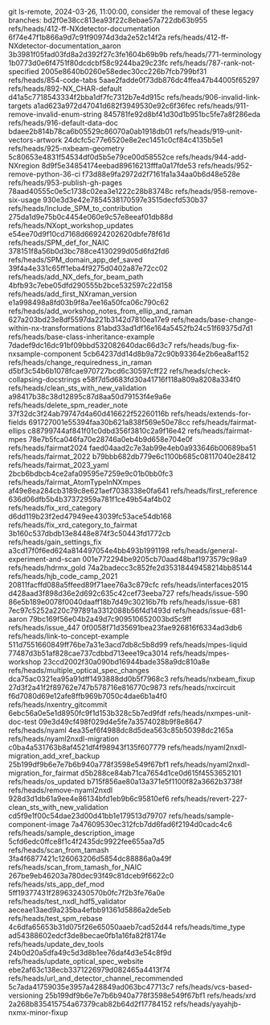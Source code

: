 git ls-remote, 2024-03-26, 11:00:00, consider the removal of these legacy branches:
bd2f0e38cc813ea93f22c8ebae57a722db63b955	refs/heads/412-ff-NXdetector-documentation
6f74e47f1b866a9d7c91f90974d3da2e52c14f2a	refs/heads/412-ff-NXdetector-documentation_aaron
3b3981f05fad03fd8a2d392f27c3fe1604b69b9b	refs/heads/771-terminology
1b0773d0e6f4751f80dcdcbf58c9244ba29c23fc	refs/heads/787-rank-not-specified
2005e8640b0260e58edec30cc226b7fcb799bf31	refs/heads/854-code-tabs
5aae2fadde0f73db876dc4ffea47b44005f65297	refs/heads/892-NX_CHAR-default
d41a5c7718543334f2bba1df7fc7312b7e4d915c	refs/heads/906-invalid-link-targets
a1ad623a972d47041d682f3949530e92c6f36fec	refs/heads/911-remove-invalid-enum-string
845781fe92d8bf41d30d1b951bc5fe7a8f286eda	refs/heads/916-default-data-doc
bdaee2b814b78ca6b05529c86070a0ab1918db01	refs/heads/919-unit-vectors-artwork
24dcfc5c77e6520e8e2ec1451c0cf84c4135b5e1	refs/heads/925-nxbeam-geometry
5c80653e4831f54534df0d5b5e79ce00d58552ce	refs/heads/944-add-NXregion
8d9f5e34854174eebad89616213fffa0a17fde53	refs/heads/952-remove-python-36-ci
f73d88e9fa2972d2f7161fa1a34aa0b6d48e528e	refs/heads/953-publish-gh-pages
78aad40555c0e5c1738c02ea3e1222c28b83748c	refs/heads/958-remove-six-usage
930e3d3e42e7854538170597e3515decfd530b37	refs/heads/Include_SPM_to_contribution
275da1d9e75b0c4454e060e9c57e8eeaf01db88d	refs/heads/NXopt_workshop_updates
e54ee70d9f10cd7168d66924202620dbfe78f61d	refs/heads/SPM_def_for_NAIC
378151f8a56b0d3bc788ce4130299d05d6fd2fd6	refs/heads/SPM_domain_app_def_saved
39f4a4e331c65ff1eba4f9275d0402a87e72cc02	refs/heads/add_NX_defs_for_beam_path
4bfb93c7ebe05dfd290555b2bce532597c22d158	refs/heads/add_first_NXraman_version
e1a998498a8fd03b9f8a7ee16a50fca06c790c62	refs/heads/add_workshop_notes_from_ellip_and_raman
627a203bd23e8df5597da221b3142d7810ea17e9	refs/heads/base-change-within-nx-transformations
81abd33ad1df16e164a5452fb24c51f69375d7d1	refs/heads/base-class-inheritance-example
7dadef9dc16dc91bf09bbd532082640dac66d3c7	refs/heads/bug-fix-nxsample-component
5cb64237dd14d8b9a72c90b93364e2b6ea8af152	refs/heads/change_requiredness_in_raman
d5bf3c54b6b1078fcae970727bcd6c30597cff22	refs/heads/check-collapsing-docstrings
e58f7d5d683fd30a41716f118a809a8208a334f0	refs/heads/clean_sts_with_new_validation
a98417b38c38d12895c87d8aa50d79153f4e9a6e	refs/heads/delete_spm_reader_note
37f32dc3f24ab79747d4a60d416622f52260116b	refs/heads/extends-for-fields
691727001e55394faa30b621a838f569e50e78cc	refs/heads/fairmat-ellips
c88799744af841f01c0dbd356f3810c2a9f16e42	refs/heads/fairmat-mpes
78e7b5fca046fa70e28746a0eb4b9d658e704e0f	refs/heads/fairmat2024
faed04aad2c7e3ab99e4eb0a933646b00689ba51	refs/heads/fairmat_2022
b79bbb682db779e6c1100b685c08117040e28412	refs/heads/fairmat_2023_yaml
2bcb6bdbcb4ce2afa09595e7259e9c01b0bb0fc3	refs/heads/fairmat_AtomTypeInNXmpes
af49e8ea284cb3189c8e621aef7038338e0fa641	refs/heads/first_reference
636d06dfb5b4b37372959a781f1ce49b54af4b02	refs/heads/fix_xrd_category
d6dd119b23f2ed47949ee43039fc53ace54db168	refs/heads/fix_xrd_category_to_fairmat
3b160c537dbdb13e8448e874f3c50443fd1772cb	refs/heads/gain_settings_fix
a3cd17f0f6ed624a814497054e4bb493b1991198	refs/heads/general-experiment-and-scan
001e772294be9205cb70aad48baf1973579c98a9	refs/heads/hdrmx_gold
74a2badecc3c852fe2d35318449458214bb85144	refs/heads/hjb_code_camp_2021
20811facffd088a5ffeed89f71aee76a3c879cfc	refs/heads/interfaces2015
d428aad3f898d36e2d692c635c42cef73eeba727	refs/heads/issue-590
86e5b189e0078f0040daaff18b7d49c30216b7fb	refs/heads/issue-681
7ec97c5252a220c797891a3312088b56f4d1493d	refs/heads/issue-681-aaron
79bc169f56e04b2a49d7c909510652003bd5c9ff	refs/heads/issue_447
0f0058f71d35691bea23fae926816f6334ad3db6	refs/heads/link-to-concept-example
511d7551660849ff76be7a31e3acd7db8c5b8d99	refs/heads/mpes-liquid
77487d3b51af828cae737cdbbd713eee19ca3014	refs/heads/mpes-workshop
23ccd2002f30a090bd16944bade358a9dc810a8e	refs/heads/multiple_optical_spec_changes
dca75ac0321ea95a91dff1493888dd0b5f7968c3	refs/heads/nxbeam_fixup
27d3f2a41f2f89762e747b578716e816770c9873	refs/heads/nxcircuit
f6d7080d69e12afe8ffb969b7050c4dae6b1a4f0	refs/heads/nxentry_gitcommit
6ebc56a0e5e1d8950fc9f1d153b328c5b7ed9fdf	refs/heads/nxmpes-unit-doc-test
09e3d49cf498f029d4e5fe7a3574028b9f8e8647	refs/heads/nyaml
4ea35ef6f4988dc8d5dea563c85b50398dc2165a	refs/heads/nyaml2nxdl-migration
c0ba4a531763b8af4521df4f98943f135f607779	refs/heads/nyaml2nxdl-migration_add_xref_backup
25b199df9b6e7e7b6b940a778f3598e549f67bf1	refs/heads/nyaml2nxdl-migration_for_fairmat
d5b288ce84ab71ca7654d1ce0d615f4553652101	refs/heads/os_updated
b715f856ae80a13a371e5f1100f82a3662b3738f	refs/heads/remove-nyaml2nxdl
928d3d1db61a9ee4e86134bfd1eb9b6c95810ef6	refs/heads/revert-227-clean_sts_with_new_validation
cd5f9e1f00c54dae23d00d41bb1e179513d79707	refs/heads/sample-component-image
7a47609530ec312fcb7dd6fad6f2194d0cadc4c6	refs/heads/sample_description_image
5cfd6edc0ffce8f1c4f2435dc9922fee655aa7d5	refs/heads/scan_from_tamash
3fa4f6877421c126063206d5854dc88886a0a49f	refs/heads/scan_from_tamash_for_NAIC
267be9eb46203a780dec93f49c81dceb9f6622c0	refs/heads/sts_app_def_mod
5ff19377431f289632430570b0fc7f2b3fe76a0e	refs/heads/test_nxdl_hdf5_validator
aeceae13aed9a235ba4efbb91361d5886a2de5eb	refs/heads/test_spm_rebase
4c6dfa65653b31d075f26e65050aaeb7cad52d44	refs/heads/time_type
ad54388602edcf3de8becae0fb1a16fa82f8174e	refs/heads/update_dev_tools
24b0d20a5dfa49c5d3d8b1ee76daf4d3e54c8f9d	refs/heads/update_optical_spec_website
ebe2af63c138ecb3371226979d082465a4413f74	refs/heads/url_and_detector_channel_recommended
5c7ada41759035e3957a428849ad063bc47713c7	refs/heads/vcs-based-versioning
25b199df9b6e7e7b6b940a778f3598e549f67bf1	refs/heads/xrd
2a268b835415754a67379cab82b64d2f17784152	refs/heads/yayahjb-nxmx-minor-fixup
